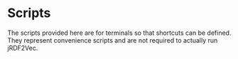 # Scripts
The scripts provided here are for terminals so that shortcuts can be defined.
They represent convenience scripts and are not required to actually run jRDF2Vec.